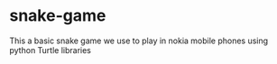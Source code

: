 # snake-game
This a basic snake game we use to play in nokia mobile phones using python Turtle libraries
